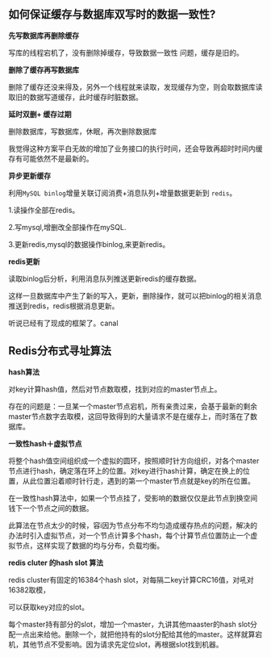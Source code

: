 ## 如何保证缓存与数据库双写时的数据一致性?

**先写数据库再删除缓存**

写库的线程宕机了，没有删除掉缓存，导致数据一致性 问题，缓存是旧的。

**删除了缓存再写数据库**

删除了缓存还没来得及，另外一个线程就来读取，发现缓存为空，则会取数据库读取旧的数据写道缓存，此时缓存时脏数据。

**延时双删+ 缓存过期** 

删除数据库，写数据库，休眠，再次删除数据库

我觉得这种方案平白无故的增加了业务接口的执行时间，还会导致再超时时间内缓存有可能依然不是最新的。

**异步更新缓存**

利用`MySQL binlog`增量关联订阅消费+消息队列+增量数据更新到 `redis`。

1.读操作全部在redis。

2.写mysql,增删改全部操作在mySQL.

3.更新redis,mysql的数据操作binlog,来更新redis。

**redis更新**

读取binlog后分析，利用消息队列推送更新redis的缓存数据。

这样一旦数据库中产生了新的写入，更新，删除操作，就可以把binlog的相关消息推送到redis，redis根据消息更新。

听说已经有了现成的框架了。canal

## Redis分布式寻址算法

**hash算法**

对key计算hash值，然后对节点数取模，找到对应的master节点上。

存在的问题是：一旦某一个master节点宕机，所有亲贵过来，会基于最新的剩余master节点数字去取模，这回导致得到的大量请求不是在缓存上，而时落在了数据库。

**一致性hash＋虚拟节点**

将整个hash值空间组织成一个虚拟的圆环，按照顺时针方向组织，对各个master节点进行hash，确定落在环上的位置。对key进行hash计算，确定在换上的位置，从此位置沿着顺时针行走，遇到的第一个master节点就是key的所在位置。

在一致性hash算法中，如果一个节点挂了，受影响的数据仅仅是此节点到换空间钱下一个节点之间的数据。

此算法在节点太少的时候，容i因为节点分布不均匀造成缓存热点的问题，解决的办法时引入虚拟节点，对一个节点计算多个hash，每个计算节点位置防止一个虚拟节点，这样实现了数据的均与分布，负载均衡。

**redis cluter 的hash slot 算法**

redis cluster有固定的16384个hash slot，对每隔二key计算CRC16值，对吼对16382取模，

可以获取key对应的slot。

每个master持有部分的slot，增加一个master，九讲其他maaster的hash slot分配一点出来给他。删除一个，就把他持有的slot分配给其他的master。这样就算宕机，其他节点不受影响。因为请求先定位slot，再根据slot找到机器。